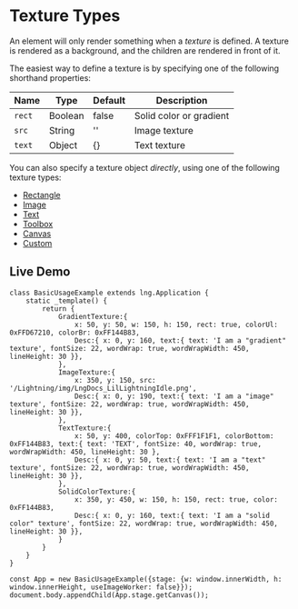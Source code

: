 # Texture Types


An element will only render something when a *texture* is defined. A texture is rendered as a background, and the children are rendered in front of it.


The easiest way to define a texture is by specifying one of the following shorthand properties:

| Name | Type | Default | Description |
|---|---|---|---|
| `rect` | Boolean | false | Solid color or gradient |
| `src` | String | '' | Image texture |
| `text` | Object | {} | Text texture |






You can also specify a texture object *directly*, using one of the following texture types:

* [Rectangle](Rectangle.md)
* [Image](Image.md)
* [Text](Text.md)
* [Toolbox](Toolbox.md)
* [Canvas](Canvas.md)
* [Custom](Custom.md)

## Live Demo


```
class BasicUsageExample extends lng.Application {
    static _template() {
        return {
            GradientTexture:{
                x: 50, y: 50, w: 150, h: 150, rect: true, colorUl: 0xFFD67210, colorBr: 0xFF144B83,
                Desc:{ x: 0, y: 160, text:{ text: 'I am a "gradient" texture', fontSize: 22, wordWrap: true, wordWrapWidth: 450, lineHeight: 30 }},
            },
            ImageTexture:{
                x: 350, y: 150, src: '/Lightning/img/LngDocs_LilLightningIdle.png',
                Desc:{ x: 0, y: 190, text:{ text: 'I am a "image" texture', fontSize: 22, wordWrap: true, wordWrapWidth: 450, lineHeight: 30 }},
            },
            TextTexture:{
                x: 50, y: 400, colorTop: 0xFFF1F1F1, colorBottom: 0xFF144B83, text:{ text: 'TEXT', fontSize: 40, wordWrap: true, wordWrapWidth: 450, lineHeight: 30 },
                Desc:{ x: 0, y: 50, text:{ text: 'I am a "text" texture', fontSize: 22, wordWrap: true, wordWrapWidth: 450, lineHeight: 30 }},
            },
            SolidColorTexture:{
                x: 350, y: 450, w: 150, h: 150, rect: true, color: 0xFF144B83,
                Desc:{ x: 0, y: 160, text:{ text: 'I am a "solid color" texture', fontSize: 22, wordWrap: true, wordWrapWidth: 450, lineHeight: 30 }},
            }
        }
    }
}

const App = new BasicUsageExample({stage: {w: window.innerWidth, h: window.innerHeight, useImageWorker: false}});
document.body.appendChild(App.stage.getCanvas());
```